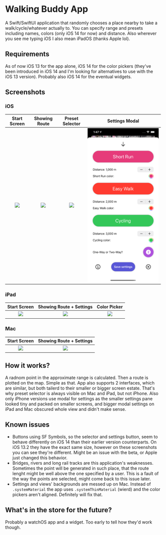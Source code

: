 # Walking Buddy App
A Swift/SwiftUI application that randomly chooses a place nearby to take a walk/cycle/whatever actually to. You can specify range and presets including names, colors (only iOS 14 for now) and distance. Also wherever you see me typing iOS I also mean iPadOS (thanks Apple lol).

## Requirements
As of now iOS 13 for the app alone, iOS 14 for the color pickers (they've been introduced in iOS 14 and I'm looking for alternatives to use with the iOS 13 version). Probably also iOS 14 for the eventual widgets.

## Screenshots
### iOS

Start Screen               |  Showing Route            |  Preset Selector          |  Settings Modal
:-------------------------:|:-------------------------:|:-------------------------:|:-------------------------:
![](screenshots/Simulator%20Screen%20Shot%20-%20iPhone%2011%20Pro%20Max%20-%202020-07-14%20at%2013.44.52.png)  |  ![](screenshots/Simulator%20Screen%20Shot%20-%20iPhone%2011%20Pro%20Max%20-%202020-07-14%20at%2013.46.21.png)  |  ![](screenshots/Simulator%20Screen%20Shot%20-%20iPhone%2011%20Pro%20Max%20-%202020-07-14%20at%2013.47.04.png)  |  ![](screenshots/Simulator%20Screen%20Shot%20-%20iPhone%2011%20Pro%20Max%20-%202020-07-14%20at%2013.47.12.png)



### iPad

Start Screen               |  Showing Route + Settings |  Color Picker             
:-------------------------:|:-------------------------:|:-------------------------:
![](screenshots/Simulator%20Screen%20Shot%20-%20iPad%20(7th%20generation)%20-%202020-07-14%20at%2013.47.39.png)  |  ![](screenshots/Simulator%20Screen%20Shot%20-%20iPad%20(7th%20generation)%20-%202020-07-14%20at%2013.47.53.png)  | ![](screenshots/Simulator%20Screen%20Shot%20-%20iPad%20(7th%20generation)%20-%202020-07-14%20at%2013.48.14.png) 

### Mac

Start Screen               |  Showing Route + Settings            
:-------------------------:|:-------------------------:
![](screenshots/Screenshot%202020-07-14%20at%2013.49.05.png)  |  ![](screenshots/Screenshot%202020-07-14%20at%2013.49.50.png)

## How it works?
A radnom point in the approximate range is calculated. Then a route is plotted on the map. Simple as that. App also supports 2 interfaces, which are similar, but both tailerd to their smaller or bigger screen estate. That's why preset selector is always visible on Mac and iPad, but not iPhone. Also only iPhone versions use modal for settings as the smaller settings pane looked tiny and packed on smaller screens, and bigger modal settings on iPad and Mac obscured whole view and didn't make sense.

## Known issues
- Buttons using SF Symbols, so the selector and settings button, seem to behave differently on iOS 14 than their earlier version counterparts. On iOS 13.2 they have the exact same size, however on these screenshots you can see they're different. Might be an issue with the beta, or Apple just changed this behavior.
- Bridges, rivers and long rail tracks are this application's weaknesses. Sometimes the point will be generated in such place, that the route lenght might be well above the one specified by a user. This is a fault of the way the points are selected, might come back to this issue later.
- Settings and views' backgrounds are messed up on Mac. Instead of `.systemMaterial` the app uses `.systemThinMaterial` (wierd) and the color pickers aren't aligned. Definitely will fix that.

## What's in the store for the future?
Probably a watchOS app and a widget. Too early to tell how they'd work though.
